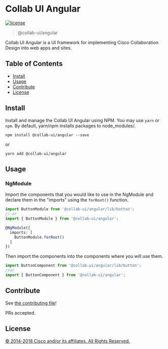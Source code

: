 # Collab UI Angular

[![license](https://img.shields.io/github/license/ciscospark/react-ciscospark.svg)](https://github.com/collab-ui/collab-ui-icons/blob/master/LICENSE)

> @collab-ui/angular

Collab UI Angular is a UI framework for implementing Cisco Collaboration Design into web apps and sites.

## Table of Contents

- [Install](#install)
- [Usage](#usage)
- [Contribute](#contribute)
- [License](#license)

## Install

Install and manage the Collab UI Angular using NPM. You may use `yarn` or `npm`. By default, yarn/npm installs packages to node_modules/.

`npm install @collab-ui/angular --save`

or

`yarn add @collab-ui/angular`

## Usage

### NgModule
Import the components that you would like to use in the NgModule and declare them in the "imports" using the `forRoot()` function.

``` ts
import ButtonModule from '@collab-ui/angular/lib/button';
// or
import { ButtonModule } from '@collab-ui/angular';

@NgModule({
  imports: [
    ButtonModule.forRoot()
  ]
})
```

Then import the components into the components where you will use them.

``` ts
import ButtonComponent from '@collab-ui/angular/lib/button';
//or
import { ButtonComponent } from '@collab-ui/angular';
```

## Contribute

See [the contributing file](CONTRIBUTING.md)!

PRs accepted.

## License

[© 2014-2018 Cisco and/or its affiliates. All Rights Reserved.](../LICENSE)
